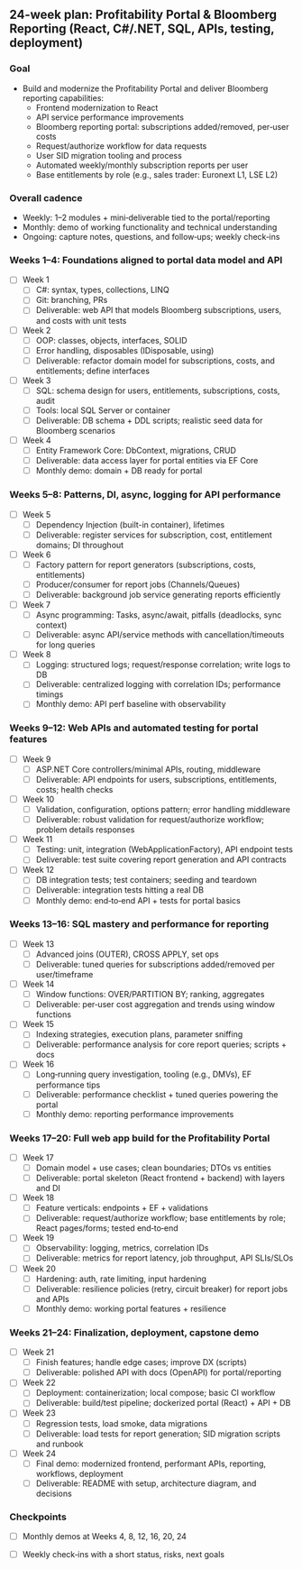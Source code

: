 ## 24-week plan: Profitability Portal & Bloomberg Reporting (React, C#/.NET, SQL, APIs, testing, deployment)

### Goal
- Build and modernize the Profitability Portal and deliver Bloomberg reporting capabilities:
  - Frontend modernization to React
  - API service performance improvements
  - Bloomberg reporting portal: subscriptions added/removed, per‑user costs
  - Request/authorize workflow for data requests
  - User SID migration tooling and process
  - Automated weekly/monthly subscription reports per user
  - Base entitlements by role (e.g., sales trader: Euronext L1, LSE L2)

### Overall cadence
- Weekly: 1–2 modules + mini‑deliverable tied to the portal/reporting
- Monthly: demo of working functionality and technical understanding
- Ongoing: capture notes, questions, and follow‑ups; weekly check‑ins

### Weeks 1–4: Foundations aligned to portal data model and API
- [ ] Week 1
  - [ ] C#: syntax, types, collections, LINQ
  - [ ] Git: branching, PRs
  - [ ] Deliverable: web API that models Bloomberg subscriptions, users, and costs with unit tests
- [ ] Week 2
  - [ ] OOP: classes, objects, interfaces, SOLID
  - [ ] Error handling, disposables (IDisposable, using)
  - [ ] Deliverable: refactor domain model for subscriptions, costs, and entitlements; define interfaces
- [ ] Week 3
  - [ ] SQL: schema design for users, entitlements, subscriptions, costs, audit
  - [ ] Tools: local SQL Server or container
  - [ ] Deliverable: DB schema + DDL scripts; realistic seed data for Bloomberg scenarios
- [ ] Week 4
  - [ ] Entity Framework Core: DbContext, migrations, CRUD
  - [ ] Deliverable: data access layer for portal entities via EF Core
  - [ ] Monthly demo: domain + DB ready for portal

### Weeks 5–8: Patterns, DI, async, logging for API performance
- [ ] Week 5
  - [ ] Dependency Injection (built-in container), lifetimes
  - [ ] Deliverable: register services for subscription, cost, entitlement domains; DI throughout
- [ ] Week 6
  - [ ] Factory pattern for report generators (subscriptions, costs, entitlements)
  - [ ] Producer/consumer for report jobs (Channels/Queues)
  - [ ] Deliverable: background job service generating reports efficiently
- [ ] Week 7
  - [ ] Async programming: Tasks, async/await, pitfalls (deadlocks, sync context)
  - [ ] Deliverable: async API/service methods with cancellation/timeouts for long queries
- [ ] Week 8
  - [ ] Logging: structured logs; request/response correlation; write logs to DB
  - [ ] Deliverable: centralized logging with correlation IDs; performance timings
  - [ ] Monthly demo: API perf baseline with observability

### Weeks 9–12: Web APIs and automated testing for portal features
- [ ] Week 9
  - [ ] ASP.NET Core controllers/minimal APIs, routing, middleware
  - [ ] Deliverable: API endpoints for users, subscriptions, entitlements, costs; health checks
- [ ] Week 10
  - [ ] Validation, configuration, options pattern; error handling middleware
  - [ ] Deliverable: robust validation for request/authorize workflow; problem details responses
- [ ] Week 11
  - [ ] Testing: unit, integration (WebApplicationFactory), API endpoint tests
  - [ ] Deliverable: test suite covering report generation and API contracts
- [ ] Week 12
  - [ ] DB integration tests; test containers; seeding and teardown
  - [ ] Deliverable: integration tests hitting a real DB
  - [ ] Monthly demo: end‑to‑end API + tests for portal basics

### Weeks 13–16: SQL mastery and performance for reporting
- [ ] Week 13
  - [ ] Advanced joins (OUTER), CROSS APPLY, set ops
  - [ ] Deliverable: tuned queries for subscriptions added/removed per user/timeframe
- [ ] Week 14
  - [ ] Window functions: OVER/PARTITION BY; ranking, aggregates
  - [ ] Deliverable: per‑user cost aggregation and trends using window functions
- [ ] Week 15
  - [ ] Indexing strategies, execution plans, parameter sniffing
  - [ ] Deliverable: performance analysis for core report queries; scripts + docs
- [ ] Week 16
  - [ ] Long‑running query investigation, tooling (e.g., DMVs), EF performance tips
  - [ ] Deliverable: performance checklist + tuned queries powering the portal
  - [ ] Monthly demo: reporting performance improvements

### Weeks 17–20: Full web app build for the Profitability Portal
- [ ] Week 17
  - [ ] Domain model + use cases; clean boundaries; DTOs vs entities
  - [ ] Deliverable: portal skeleton (React frontend + backend) with layers and DI
- [ ] Week 18
  - [ ] Feature verticals: endpoints + EF + validations
  - [ ] Deliverable: request/authorize workflow; base entitlements by role; React pages/forms; tested end‑to‑end
- [ ] Week 19
  - [ ] Observability: logging, metrics, correlation IDs
  - [ ] Deliverable: metrics for report latency, job throughput, API SLIs/SLOs
- [ ] Week 20
  - [ ] Hardening: auth, rate limiting, input hardening
  - [ ] Deliverable: resilience policies (retry, circuit breaker) for report jobs and APIs
  - [ ] Monthly demo: working portal features + resilience

### Weeks 21–24: Finalization, deployment, capstone demo
- [ ] Week 21
  - [ ] Finish features; handle edge cases; improve DX (scripts)
  - [ ] Deliverable: polished API with docs (OpenAPI) for portal/reporting
- [ ] Week 22
  - [ ] Deployment: containerization; local compose; basic CI workflow
  - [ ] Deliverable: build/test pipeline; dockerized portal (React) + API + DB
- [ ] Week 23
  - [ ] Regression tests, load smoke, data migrations
  - [ ] Deliverable: load tests for report generation; SID migration scripts and runbook
- [ ] Week 24
  - [ ] Final demo: modernized frontend, performant APIs, reporting, workflows, deployment
  - [ ] Deliverable: README with setup, architecture diagram, and decisions

### Checkpoints
- [ ] Monthly demos at Weeks 4, 8, 12, 16, 20, 24
- [ ] Weekly check‑ins with a short status, risks, next goals

